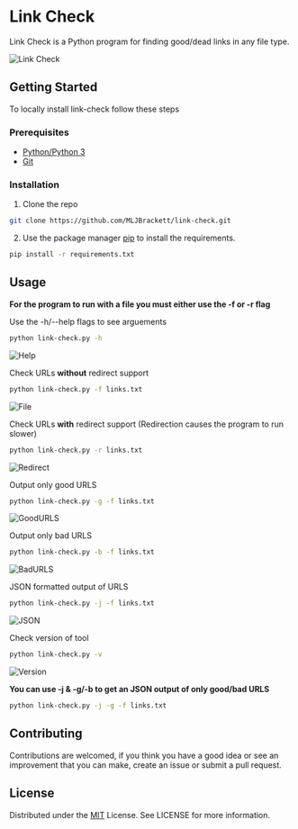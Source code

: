 # Link Check

Link Check is a Python program for finding good/dead links in any file type.

![Link Check](https://i.gyazo.com/4e7e46ca83fc24950ad70194ab222b63.gif)

## Getting Started

To locally install link-check follow these steps

### Prerequisites
* [Python/Python 3](https://www.python.org/)
* [Git](https://git-scm.com/)

### Installation

1. Clone the repo
```bash
git clone https://github.com/MLJBrackett/link-check.git
```
2. Use the package manager [pip](https://pip.pypa.io/en/stable/) to install the requirements.
```bash
pip install -r requirements.txt
```

## Usage

**For the program to run with a file you must either use the -f or -r flag**

Use the -h/--help flags to see arguements
```bash
python link-check.py -h
```
![Help](https://i.gyazo.com/5eccaf4307f1a95f7db199f82141d992.png)

Check URLs **without** redirect support
```bash
python link-check.py -f links.txt
```
![File](https://i.gyazo.com/4e7e46ca83fc24950ad70194ab222b63.gif)

Check URLs **with** redirect support (Redirection causes the program to run slower)
```bash
python link-check.py -r links.txt
```
![Redirect](https://i.gyazo.com/a5642797c002d9bd04b3dd59d4824d5c.gif)

Output only good URLS
```bash
python link-check.py -g -f links.txt
```
![GoodURLS](https://i.gyazo.com/f46decc645eaff347d99cd7ee94c5e43.gif)

Output only bad URLS
```bash
python link-check.py -b -f links.txt
```
![BadURLS](https://i.gyazo.com/e4983e267a6dcf10b54d8b4b7f553efc.gif)

JSON formatted output of URLS
```bash
python link-check.py -j -f links.txt
```
![JSON](https://i.gyazo.com/d41916822039f8fac2e60ba4c1afb6f5.png)

Check version of tool
```bash
python link-check.py -v
```
![Version](https://i.gyazo.com/23be09cff4fb01dccc2ba4178802db2c.png)

**You can use -j & -g/-b to get an JSON output of only good/bad URLS**
```bash
python link-check.py -j -g -f links.txt
```

## Contributing
Contributions are welcomed, if you think you have a good idea or see an improvement that you can make, create an issue or submit a pull request.

## License
Distributed under the [MIT](https://choosealicense.com/licenses/mit/) License. See LICENSE for more information.
